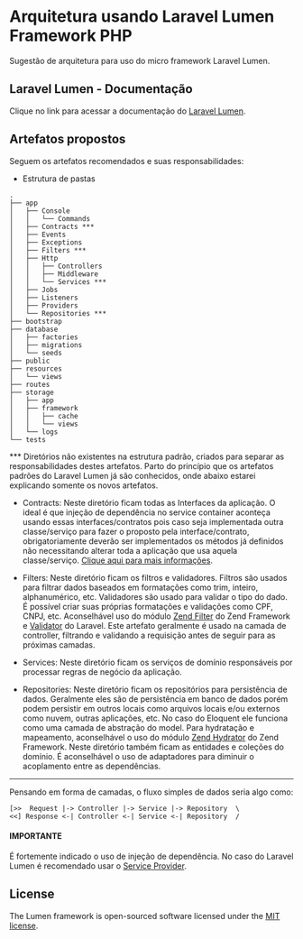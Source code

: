 # Arquitetura usando Laravel Lumen Framework PHP

Sugestão de arquitetura para uso do micro framework Laravel Lumen.

## Laravel Lumen - Documentação

Clique no link para acessar a documentação do [Laravel Lumen](https://lumen.laravel.com/docs).

## Artefatos propostos

Seguem os artefatos recomendados e suas responsabilidades:

- Estrutura de pastas
```
.
├── app
│   ├── Console
│   │   └── Commands
│   ├── Contracts ***
│   ├── Events
│   ├── Exceptions
│   ├── Filters ***
│   ├── Http
│   │   ├── Controllers
│   │   ├── Middleware
│   │   └── Services ***
│   ├── Jobs
│   ├── Listeners
│   ├── Providers
│   └── Repositories ***
├── bootstrap
├── database
│   ├── factories
│   ├── migrations
│   └── seeds
├── public
├── resources
│   └── views
├── routes
├── storage
│   ├── app
│   ├── framework
│   │   ├── cache
│   │   └── views
│   └── logs
└── tests
```
*** Diretórios não existentes na estrutura padrão, criados para separar as responsabilidades destes artefatos. Parto do princípio que os artefatos padrões do Laravel Lumen já são conhecidos, onde abaixo estarei explicando somente os novos artefatos.

- Contracts: Neste diretório ficam todas as Interfaces da aplicação. O ideal é que injeção de dependência no service container aconteça usando essas interfaces/contratos pois caso seja implementada outra classe/serviço para fazer o proposto pela interface/contrato, obrigatoriamente deverão ser implementados os métodos já definidos não necessitando alterar toda a aplicação que usa aquela classe/serviço.
[Clique aqui para mais informações](https://laravel.com/docs/5.7/contracts).

- Filters: Neste diretório ficam os filtros e validadores. Filtros são usados para filtrar dados baseados em formatações como trim, inteiro, alphanumérico, etc. Validadores são usado para validar o tipo do dado. É possível criar suas próprias formatações e validações como CPF, CNPJ, etc. Aconselhável uso do módulo [Zend Filter](https://docs.zendframework.com/zend-filter/) do Zend Framework e [Validator](https://laravel.com/docs/5.7/validation) do Laravel. Este artefato geralmente é usado na camada de controller, filtrando e validando a requisição antes de seguir para as próximas camadas.

- Services: Neste diretório ficam os serviços de domínio responsáveis por processar regras de negócio da aplicação.

- Repositories: Neste diretório ficam os repositórios para persistência de dados. Geralmente eles são de persistência em banco de dados porém podem persistir em outros locais como arquivos locais e/ou externos como nuvem, outras aplicações, etc. No caso do Eloquent ele funciona como uma camada de abstração do model. Para hydratação e mapeamento, aconselhável o uso do módulo [Zend Hydrator](https://docs.zendframework.com/zend-hydrator/) do Zend Framework. Neste diretório também ficam as entidades e coleções do domínio. É aconselhável o uso de adaptadores para diminuir o acoplamento entre as dependências.

---
Pensando em forma de camadas, o fluxo simples de dados seria algo como:

```
[>>  Request |-> Controller |-> Service |-> Repository  \
<<] Response <-| Controller <-| Service <-| Repository  /
```

#### IMPORTANTE
É fortemente indicado o uso de injeção de dependência. No caso do Laravel Lumen é recomendado usar o [Service Provider](https://laravel.com/docs/5.7/providers). 

## License

The Lumen framework is open-sourced software licensed under the [MIT license](https://opensource.org/licenses/MIT).